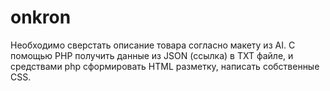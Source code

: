 # onkron
Необходимо сверстать описание товара согласно макету из AI.
С помощью PHP получить данные из JSON (ссылка) в TXT файле, и средствами php сформировать HTML разметку, написать собственные CSS.
